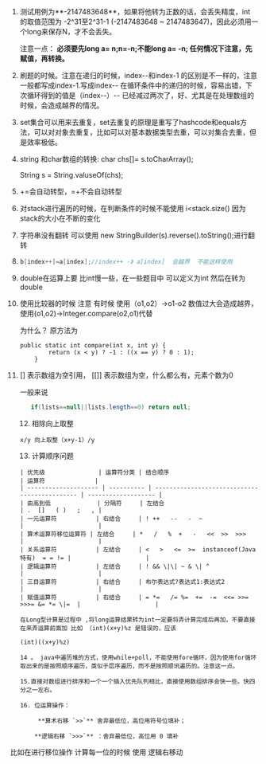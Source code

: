 1. 测试用例为**-2147483648**，如果将他转为正数的话，会丢失精度，int 的取值范围为 -2^31至2^31-1 (-2147483648 ~ 2147483647)，因此必须用一个long来保存N，才不会丢失。

   注意一点： **必须要先long a= n;n=-n;不能long a= -n;   任何情况下注意，先赋值，再转换。**

   

2. 刷题的时候。注意在递归的时候，index--和index-1 的区别是不一样的，注意一般都写成index-1.写成index-- 在循环条件中的递归的时候，容易出错，下次循环得到的值是（index--）-- 已经减过两次了，好、尤其是在处理数组的时候，会造成越界的情况。

3. set集合可以用来去重复，set去重复的原理是重写了hashcode和equals方法，可以对对象去重复，比如可以对基本数据类型去重，可以对集合去重，但是效率极低。

4. string 和char数组的转换: char  chs[]= s.toCharArray();

   String s = String.valuseOf(chs);  

5. +=会自动转型，=+不会自动转型

6. 对stack进行遍历的时候，在判断条件的时候不能使用  i<stack.size() 因为 stack的大小在不断的变化   

7. 字符串没有翻转  可以使用 new StringBuilder(s).reverse().toString();进行翻转 

8. ```java
   b[index++]=a[index];//index++ -》 a[index]  会越界  不能这样使用
   ```

9. double在运算上要 比int慢一些，在一些题目中 可以定义为int 然后在转为double

10. 使用比较器的时候 注意 有时候 使用（o1,o2）->o1-o2  数值过大会造成越界，使用(o1,o2)->Integer.compare(o2,o1)代替

    为什么？ 原方法为 

    ```
    public static int compare(int x, int y) {
            return (x < y) ? -1 : ((x == y) ? 0 : 1);
        }
    ```

11. []  表示数组为空引用， [[]] 表示数组为空，什么都么有，元素个数为0

    一般来说

    ```java
       if(lists==null||lists.length==0) return null;
    ```

    

    12.  相除向上取整

        x/y 向上取整（x+y-1）/y

    13.  计算顺序问题  
    
        | 优先级               | 运算符分类 | 结合顺序                                      | 运算符              |
        | -------------------- | ---------- | --------------------------------------------- | ------------------- |
        | 由高到低             | 分隔符     | 左结合                                        | .  []   ( )   ;   , |
        | 一元运算符           | 右结合     | ! ++   --   -  ~                              |                     |
        | 算术运算符移位运算符 | 左结合     | *   /   %  +   -   <<  >>  >>>                |                     |
        | 关系运算符           | 左结合     | <   >   <=  >=  instanceof(Java 特有)  = = != |                     |
        | 逻辑运算符           | 左结合     | ! && \|\| ~ & \| ^                            |                     |
        | 三目运算符           | 右结合     | 布尔表达式?表达式1:表达式2                    |                     |
        | 赋值运算符           | 右结合     | = *=   /= %=  +=  -=  <<= >>= >>>= &= *= \|=  |                     |
    
        在Long型计算是过程中 ,将long运算结果转为int一定要将弄计算完成后再加，不要直接在来弄运算前面加 比如 （int)(x+y)%z 是错误的，应该
    
        (int)((x+y)%z)
        
        14 。 java中遍历堆的方式，使用while+poll，不能使用fore循环，因为使用for循环取出来的是按照顺序遍历，类似于层序遍历，而不是按照顺讯遍历的。注意这一点。
        
        15.直接对数组进行排序和一个一个插入优先队列相比，直接使用数组排序会快一些。快四分之一左右。
        
        16. 位运算操作：
        
             **算术右移 `>>`** 舍弃最低位，高位用符号位填补；
        
            **逻辑右移 `>>>`** ：舍弃最低位，高位用 0 填补

​        比如在进行移位操作 计算每一位的时候 使用 逻辑右移动